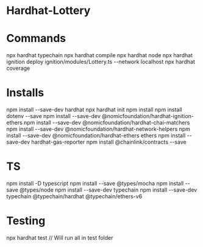 # Hardhat-Lottery

# Commands

npx hardhat typechain
npx hardhat compile
npx hardhat node
npx hardhat ignition deploy ignition/modules/Lottery.ts --network localhost
npx hardhat coverage

# Installs

npm install --save-dev hardhat
npx hardhat init
npm install
npm install dotenv --save
npm install --save-dev @nomicfoundation/hardhat-ignition-ethers
npm install --save-dev @nomicfoundation/hardhat-chai-matchers
npm install --save-dev @nomicfoundation/hardhat-network-helpers
npm install --save-dev @nomicfoundation/hardhat-ethers ethers
npm install --save-dev hardhat-gas-reporter
npm install @chainlink/contracts --save

# TS

npm install -D typescript
npm install --save @types/mocha
npm install --save @types/node
npm install --save-dev typechain
npm install --save-dev typechain @typechain/hardhat @typechain/ethers-v6

# Testing

npx hardhat test // Will run all in test folder
